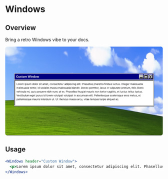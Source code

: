 # Windows

## Overview

Bring a retro Windows vibe to your docs.

![Windows](windows.png)

## Usage

```jsx
<Windows header="Custom Window">
  <p>Lorem ipsum dolor sit amet, consectetur adipiscing elit. Phasellus pharetra finibus luctus. Integer malesuada malesuada tortor, id sodales massa malesuada blandit. Donec porttitor, lacus in vulputate pretium, felis libero vehicula mi, quis posuere nibh nunc at ex. Phasellus feugiat mauris non tortor sagittis, et luctus tellus luctus. Vestibulum eget purus id lorem volutpat volutpat in accumsan elit. Pellentesque scelerisque eros metus, et pellentesque mauris interdum ut. Ut rhoncus massa arcu, vitae tempus turpis aliquet ac.</p>
</Windows>
```
